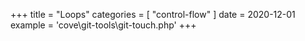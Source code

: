 +++
title = "Loops"
categories = [ "control-flow" ]
date = 2020-12-01
example = 'cove\git-tools\git-touch.php'
+++
